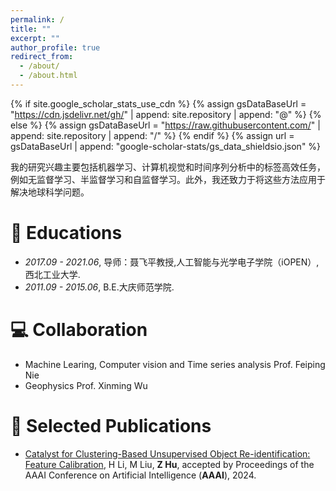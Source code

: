 ```yaml
---
permalink: /
title: ""
excerpt: ""
author_profile: true
redirect_from: 
  - /about/
  - /about.html
---
```


{% if site.google_scholar_stats_use_cdn %}
{% assign gsDataBaseUrl = "https://cdn.jsdelivr.net/gh/" | append: site.repository | append: "@" %}
{% else %}
{% assign gsDataBaseUrl = "https://raw.githubusercontent.com/" | append: site.repository | append: "/" %}
{% endif %}
{% assign url = gsDataBaseUrl | append: "google-scholar-stats/gs_data_shieldsio.json" %}

<span class='anchor' id='about-me'></span>

我的研究兴趣主要包括机器学习、计算机视觉和时间序列分析中的标签高效任务，例如无监督学习、半监督学习和自监督学习。此外，我还致力于将这些方法应用于解决地球科学问题。

# 📖 Educations
- *2017.09 - 2021.06*, 导师：聂飞平教授,人工智能与光学电子学院（iOPEN）,西北工业大学. 
- *2011.09 - 2015.06*, B.E.大庆师范学院.

# 💻 Collaboration
- Machine Learing, Computer vision and Time series analysis Prof. Feiping Nie
- Geophysics Prof. Xinming Wu

# 📝 Selected Publications 
- [Catalyst for Clustering-Based Unsupervised Object Re-identification: Feature Calibration](https://ojs.aaai.org/index.php/AAAI/article/view/28092), H Li, M Liu, **Z Hu**, accepted by Proceedings of the AAAI Conference on Artificial Intelligence (**AAAI**), 2024.
